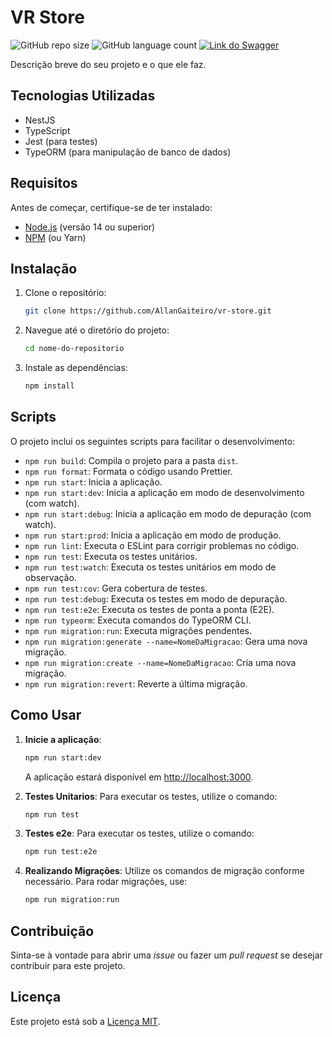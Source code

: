 
# VR Store

![GitHub repo size](https://img.shields.io/github/repo-size/AllanGaiteiro/project-reply-playstation-store-web-angular?style=for-the-badge)
![GitHub language count](https://img.shields.io/github/languages/count/AllanGaiteiro/project-reply-playstation-store-web-angular?style=for-the-badge)
[![Link do Swagger](https://img.shields.io/badge/-Swagger-49BE?style=for-the-badge)](https://vr-store-app-f49680f6875e.herokuapp.com/api-docs)


Descrição breve do seu projeto e o que ele faz.

## Tecnologias Utilizadas

- NestJS
- TypeScript
- Jest (para testes)
- TypeORM (para manipulação de banco de dados)

## Requisitos

Antes de começar, certifique-se de ter instalado:

- [Node.js](https://nodejs.org/) (versão 14 ou superior)
- [NPM](https://www.npmjs.com/) (ou Yarn)

## Instalação

1. Clone o repositório:

   ```bash
   git clone https://github.com/AllanGaiteiro/vr-store.git
   ```

2. Navegue até o diretório do projeto:

   ```bash
   cd nome-do-repositorio
   ```

3. Instale as dependências:

   ```bash
   npm install
   ```

## Scripts

O projeto inclui os seguintes scripts para facilitar o desenvolvimento:

- `npm run build`: Compila o projeto para a pasta `dist`.
- `npm run format`: Formata o código usando Prettier.
- `npm run start`: Inicia a aplicação.
- `npm run start:dev`: Inicia a aplicação em modo de desenvolvimento (com watch).
- `npm run start:debug`: Inicia a aplicação em modo de depuração (com watch).
- `npm run start:prod`: Inicia a aplicação em modo de produção.
- `npm run lint`: Executa o ESLint para corrigir problemas no código.
- `npm run test`: Executa os testes unitários.
- `npm run test:watch`: Executa os testes unitários em modo de observação.
- `npm run test:cov`: Gera cobertura de testes.
- `npm run test:debug`: Executa os testes em modo de depuração.
- `npm run test:e2e`: Executa os testes de ponta a ponta (E2E).
- `npm run typeorm`: Executa comandos do TypeORM CLI.
- `npm run migration:run`: Executa migrações pendentes.
- `npm run migration:generate --name=NomeDaMigracao`: Gera uma nova migração.
- `npm run migration:create --name=NomeDaMigracao`: Cria uma nova migração.
- `npm run migration:revert`: Reverte a última migração.

## Como Usar

1. **Inicie a aplicação**:
   ```bash
   npm run start:dev
   ```
   A aplicação estará disponível em [http://localhost:3000](http://localhost:3000).

2. **Testes Unitarios**:
   Para executar os testes, utilize o comando:
   ```bash
   npm run test
   ```
3. **Testes e2e**:
   Para executar os testes, utilize o comando:
   ```bash
   npm run test:e2e
   ```
4. **Realizando Migrações**:
   Utilize os comandos de migração conforme necessário. Para rodar migrações, use:
   ```bash
   npm run migration:run
   ```

## Contribuição

Sinta-se à vontade para abrir uma _issue_ ou fazer um _pull request_ se desejar contribuir para este projeto.

## Licença

Este projeto está sob a [Licença MIT](LICENSE).
